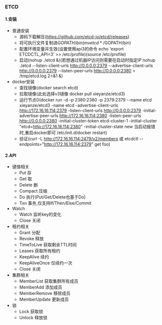 ### ETCD

#### 1.安装
* 普通安装
    * 源码下载解压(https://github.com/etcd-io/etcd/releases)
    * 将可执行文件复制进$GOPATH/bin(mv etcd* /$GOPATH/bin)
    * 配置环境变量并生效(设置使用api3的命令 echo 'export ETCDCTL_API=3' >> /etc/profile)(source /etc/profile)
    * 启动(nohup ./etcd &)(若想通过机器IP访问则需要在启动时指定IP nohup ./etcd --listen-client-urls http://0.0.0.0:2379 
    --advertise-client-urls http://0.0.0.0:2379 --listen-peer-urls http://0.0.0.0:2380 > /tmp/etcd.log 2>&1 &)
* docker安装
    * 查找镜像(docker search etcd)
    * 拉取镜像(此处选择v3镜像 docker pull xieyanze/etcd3)
    * 运行节点0(docker run -d -p 2380:2380 -p 2379:2379 --name etcd xieyanze/etcd3 -name etcd 
    -advertise-client-urls http://172.16.16.114:2379 -listen-client-urls http://0.0.0.0:2379 -initial-advertise-peer-urls 
    http://172.16.16.114:2380 -listen-peer-urls http://0.0.0.0:2380  -initial-cluster-token etcd-cluster-1 -initial-cluster 
    "etcd=http://172.16.16.114:2380" -initial-cluster-state new 当启动报错时,重启docker即可 /etc/init.d/docker restart)
    * 验证(curl -L http://172.16.16.114:2479/v2/members 或 etcdctl --endpoints="http://172.16.16.114:2379" get foo)
    
#### 2.API
* 键值相关
    * Put 存
    * Get 取
    * Delete 删
    * Compact 压缩
    * Do 执行(Put/Get/Delete也基于Do)
    * Txn 事务,仅支持If/Then/Else/Commit
* Watch
    * Watch 监听key的变化
    * Close 关闭
* 租约相关
    * Grant 分配
    * Revoke 释放
    * TimeToLive 获取剩余TTL时间
    * Leases 获取所有租约
    * KeepAlive 续约
    * KeepAliveOnce 仅续约一次
    * Close 关闭
* 集群相关
    * MemberList 获取集群所有成员
    * MemberAdd 添加成员
    * MemberRemove 移除成员
    * MemberUpdate 更新成员
* 锁
    * Lock 获取锁
    * Unlock 释放锁